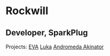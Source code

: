 # Rockwill
## Developer, SparkPlug

Projects:
[EVA](https://eva.sparkplug.page)
[Luka](https://luka.sparkplug.page)
[Andromeda Akinator](https://aki.sparkplug.page)
